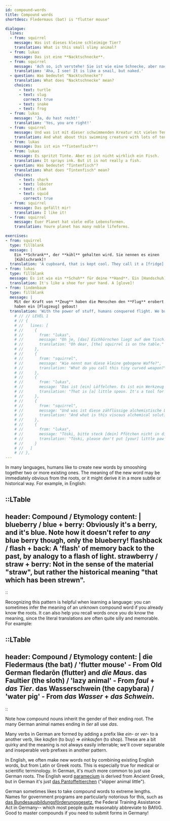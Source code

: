 ```yaml
---
id: compound-words
title: Compound words
shortdesc: Fledermaus (bat) is "flutter mouse"

dialogue:
  lines:
  - from: squirrel
    message: Was ist dieses kleine schleimige Tier?
    translation: What is this small slimy animal?
  - from: lukas
    message: Das ist eine **Nacktschnecke**.
  - from: squirrel
    message: 'Ach so, ich verstehe! Sie ist wie eine Schnecke, aber nackt.'
    translation: 'Aha, I see! It is like a snail, but naked.'
  - question: Was bedeutet "Nacktschnecke"?
    translation: What does "Nacktschnecke" mean?
    choices:
      - text: turtle
      - text: slug
        correct: true
      - text: snake
      - text: frog
  - from: lukas
    message: 'Ja, du hast recht!'
    translation: 'Yes, you are right!'
  - from: squirrel
    message: Und was ist mit dieser schwimmenden Kreatur mit vielen Tentakeln?
    translation: And what about this swimming creature with lots of tentacles?
  - from: lukas
    message: Das ist ein **Tintenfisch**!
  - from: lukas
    message: Es spritzt Tinte. Aber es ist nicht wirklich ein Fisch.
    translation: It sprays ink. But it is not really a fish.
  - question: Was bedeutet "Tintenfisch"?
    translation: What does "Tintenfisch" mean?
    choices:
      - text: shark
      - text: lobster
      - text: clam
      - text: squid
        correct: true
  - from: squirrel
    message: Das gefällt mir!
    translation: I like it!
  - from: squirrel
    message: Euer Planet hat viele edle Lebensformen.
    translation: Youre planet has many noble lifeforms.

exercises:
- from: squirrel
  type: fillblank
  message: |
    Ein **Schrank**, der **kühl** gehalten wird. Sie nennen es einen
    [Kühlschrank]!
  translation: 'A cupboard, that is kept cool. They call it a [fridge]!'
- from: lukas
  type: fillblank
  message: Es ist wie ein **Schuh** für deine **Hand**. Ein [Handschuh]!
  translation: It's like a shoe for your hand. A [glove]!
- from: lindenbaum
  type: fillblank
  message: |
    Mit der Kraft von **Zeug** haben die Menschen den **Flug** erobert. Wir
    haben ein [Flugzeug] gebaut!
  translation: 'With the power of stuff, humans conquered flight. We built a [plane]!'
    # // // LEVEL 1
    # // {
    # //   lines: [
    # //     {
    # //       from: "lukas",
    # //       message: "Oh je, [das] Eichhörnchen liegt auf dem Tisch.",
    # //       translation: "Oh dear, [the] squirrel is on the table."
    # //     },
    # //     {
    # //       from: "squirrel",
    # //       message: "Wie nennt man diese kleine gebogene Waffe?",
    # //       translation: "What do you call this tiny curved weapon?"
    # //     },
    # //     {
    # //       from: "lukas",
    # //       message: "Das ist [ein] Löffelchen. Es ist ein Werkzeug zum Essen, keine Waffe.",
    # //       translation: "That is [a] little spoon. It's a tool for eating, not a weapon."
    # //     },
    # //     {
    # //       from: "squirrel",
    # //       message: "Und was ist diese zähflüssige alchemistische Lösung?",
    # //       translation: "And what is this viscous alchemical solution?"
    # //     },
    # //     {
    # //       from: "lukas",
    # //       message: "Töski, bitte steck [dein] Pfötchen nicht in die Suppe.",
    # //       translation: "Töski, please don't put [your] little paw in the soup."
    # //     }
    # //   ]
    # // },
---
```


In many languages, humans like to create new words by smooshing together two or more existing ones. The meaning of the new word may be immediately obvious from the roots, or it might derive it in a more subtle or historical way. For example, in English:

::LTable
---
header: Compound / Etymology
content: |
  blueberry / blue + berry: Obviously it's a berry, and it's blue. Note how it doesn't refer to _any_ blue berry though, only the blueberry!
  flashback / flash + back: A 'flash' of memory back to the past, by analogy to a flash of light.
  strawberry / straw + berry: Not in the sense of the material "straw", but rather the historical meaning "that which has been strewn".
---
::

Recognizing this pattern is helpful when learning a language: you can sometimes infer the meaning of an unknown compound word if you already know the roots. It can also help you recall words once you do know the meaning, since the literal translations are often quite silly and memorable. For example:

::LTable
---
header: Compound / Etymology
content: |
  die Fledermaus (the bat) / 'flutter mouse' - From Old German fledarōn (flutter) and _die Maus_.
  das Faultier (the sloth) / 'lazy animal' - From _faul_ + _das Tier_.
  das Wasserschwein (the capybara) / 'water pig' - From _das Wasser_ + _das Schwein_.
---
::

Note how compound nouns inherit the gender of their ending root. The many German animal names ending in _tier_ all use _das_.

Many verbs in German are formed by adding a prefix like _ein-_ or _ver-_ to a another verb, like _kaufen_ (to buy) => _einkaufen_ (to shop). These are a bit quirky and the meaning is not always easily inferrable; we'll cover separable and inseperable verb prefixes in another pattern.

In English, we often make new words not by combining existing English words, but from Latin or Greek roots. This is especially true for medical or scientific terminology. In German, it's much more common to just use German roots. The English word [paramecium](https://en.wikipedia.org/wiki/Paramecium) is derived from Ancient Greek, but in German it's just [das Pantoffeltierchen](https://de.wikipedia.org/wiki/Pantoffeltierchen) ("slipper animal little").

German sometimes likes to take compound words to extreme lengths. Names for government programs are particularly notorious for this, such as [das Bundesausbildungsförderungsgesetz](https://en.wikipedia.org/wiki/BAf%C3%B6G), the Federal Training Assistance Act in Germany-- which most people quite reasonably abbreviate to BAföG. Good to master compounds if you need to submit forms in Germany!
